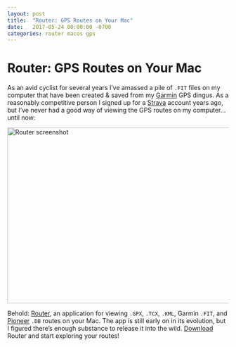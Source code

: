 ```yaml
---
layout: post
title:  "Router: GPS Routes on Your Mac"
date:   2017-05-24 00:00:00 -0700
categories: router macos gps
---
```


# Router: GPS Routes on Your Mac

As an avid cyclist for several years I’ve amassed a pile of `.FIT` files on my computer that have been created & saved from my [Garmin](http://www.garmin.com) GPS dingus. As a reasonably competitive person I signed up for a [Strava](https://www.strava.com) account years ago, but I’ve never had a good way of viewing the GPS routes on my computer… until now:

  <img src="https://readmeansrun.com/router/assets/screen.png" alt="Router screenshot" width="640" height="400">

Behold: [Router](/router/), an application for viewing `.GPX`, `.TCX`, `.KML`, Garmin `.FIT`, and [Pioneer](http://pioneer-cyclesports.com/) `.DB` routes on your Mac. The app is still early on in its evolution, but I figured there’s enough substance to release it into the wild. [Download ](https://itunes.apple.com/WebObjects/MZStore.woa/wa/viewSoftware?id=1229416813&mt=12) Router and start exploring your routes!
